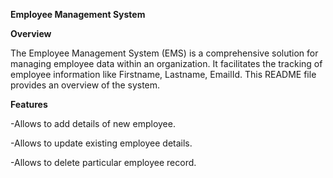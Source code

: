 **Employee Management System**


**Overview**

The Employee Management System (EMS) is a comprehensive solution for managing employee data within an organization. It facilitates the tracking of employee information like Firstname, Lastname, EmailId. This README file provides an overview of the system.


**Features**

-Allows to add details of new employee.

-Allows to update existing employee details.

-Allows to delete particular employee record.
